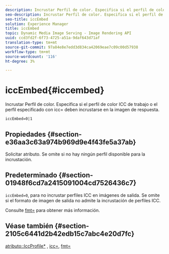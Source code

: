 ```yaml
---
description: Incrustar Perfil de color. Especifica si el perfil de color ICC de trabajo o el perfil especificado con icc= deben incrustarse en la imagen de respuesta.
seo-description: Incrustar Perfil de color. Especifica si el perfil de color ICC de trabajo o el perfil especificado con icc= deben incrustarse en la imagen de respuesta.
seo-title: iccEmbed
solution: Experience Manager
title: iccEmbed
topic: Dynamic Media Image Serving - Image Rendering API
uuid: ccd3fd2f-6f73-4725-a51a-9daf643d71af
translation-type: tm+mt
source-git-commit: 97a84e8e7edd3d834ca42069eae7c09c00d57938
workflow-type: tm+mt
source-wordcount: '116'
ht-degree: 3%

---
```



# iccEmbed{#iccembed}

Incrustar Perfil de color. Especifica si el perfil de color ICC de trabajo o el perfil especificado con icc= deben incrustarse en la imagen de respuesta.

`iccEmbed=0|1`

## Propiedades {#section-e36aa3c63a974b969d9e4f43fe5a37ab}

Solicitar atributo. Se omite si no hay ningún perfil disponible para la incrustación.

## Predeterminado {#section-01948f6cd7a2415091004cd7526436c7}

`iccEmbed=0`, para no incrustar perfiles ICC en imágenes de salida. Se omite si el formato de imagen de salida no admite la incrustación de perfiles ICC.

Consulte [fmt=](../../../../../is-api/http-ref/image-serving-api-ref/c-http-protocol-reference/c-command-reference/r-is-http-fmt.md#reference-cdf10043423b45ba9fe15157fb3ae37a) para obtener más información.

## Véase también {#section-2105c6441d2b42edb15c7abc4e20d7fc}

[atributo::IccProfile*](../../../../../is-api/image-catalog/image-serving-api-ref/c-image-catalog-reference/c-icc-profile-map-reference/c-icc-profile-map-reference.md#concept-57b9148ce55249cd825cb7ee19ed057c) ,  [icc=](../../../../../is-api/http-ref/image-serving-api-ref/c-http-protocol-reference/c-command-reference/r-icc.md#reference-182b5679e21e4df3b4d330535a5a7517),  [fmt=](../../../../../is-api/http-ref/image-serving-api-ref/c-http-protocol-reference/c-command-reference/r-is-http-fmt.md#reference-cdf10043423b45ba9fe15157fb3ae37a)
